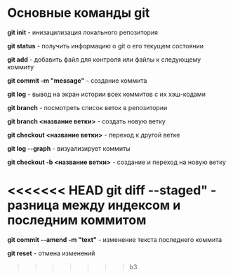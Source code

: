 # Основные команды git

**git init** - инизацилизация локального репозитория

**git status** - получить информацию о git о его текущем состоянии

**git add** - добавить файл для контроля или файлы к следующему коммиту

**git commit -m "message"** - создание коммита

**git log** - вывод на экран истории всех коммитов с их хэш-кодами

**git branch** - посмотреть список веток в репозитории

**git branch <название ветки>** - создать новую ветку

**git checkout <название ветки>** - переход к другой ветке

**git log --graph** - визуализирует коммиты

**git checkout -b <название ветки>** - создание и переход на новую ветку

<<<<<<< HEAD
**git diff --staged"** - разница между индексом и последним коммитом
=======
**git commit --amend -m "text"** - изменение текста последнего коммита

**git reset** - отмена изменений
>>>>>>> b3
